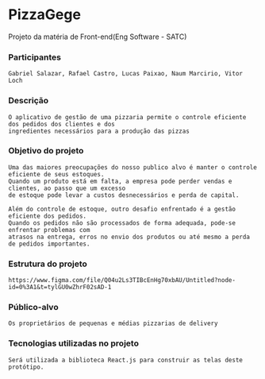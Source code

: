 # PizzaGege
Projeto da matéria de Front-end(Eng Software - SATC)

### Participantes
    Gabriel Salazar, Rafael Castro, Lucas Paixao, Naum Marcirio, Vitor Loch

### Descrição
    O aplicativo de gestão de uma pizzaria permite o controle eficiente dos pedidos dos clientes e dos 
    ingredientes necessários para a produção das pizzas

### Objetivo do projeto 
    Uma das maiores preocupações do nosso publico alvo é manter o controle eficiente de seus estoques. 
    Quando um produto está em falta, a empresa pode perder vendas e clientes, ao passo que um excesso 
    de estoque pode levar a custos desnecessários e perda de capital.

    Além do controle de estoque, outro desafio enfrentado é a gestão eficiente dos pedidos. 
    Quando os pedidos não são processados de forma adequada, pode-se enfrentar problemas com
    atrasos na entrega, erros no envio dos produtos ou até mesmo a perda de pedidos importantes.

### Estrutura do projeto
    https://www.figma.com/file/Q04u2Ls3TIBcEnHg70xbAU/Untitled?node-id=0%3A1&t=tylGU0wZhrF02sAD-1

### Público-alvo
    Os proprietários de pequenas e médias pizzarias de delivery

### Tecnologias utilizadas no projeto
    Será utilizada a biblioteca React.js para construir as telas deste protótipo.
